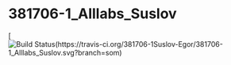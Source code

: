 # 381706-1_Alllabs_Suslov

[![Build Status(https://travis-ci.org/381706-1Suslov-Egor/381706-1_Alllabs_Suslov.svg?branch=som)](https://travis-ci.org/381706-1Suslov-Egor/381706-1_Alllabs_Suslov)

